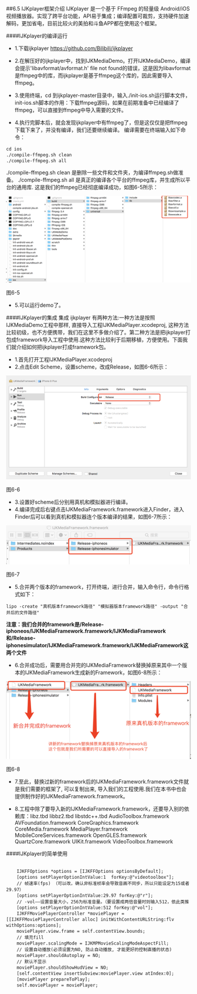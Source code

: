 ##6.5 IJKplayer框架介绍
IJKplayer 是一个基于 FFmpeg 的轻量级 Android/iOS 视频播放器。实现了跨平台功能，API易于集成；编译配置可裁剪，支持硬件加速解码，更加省电，目前比较火的美拍和斗鱼APP都在使用这个框架。

####IJKplayer的编译运行
 * 1.下载ijkplayer https://github.com/Bilibili/ijkplayer
 * 2.在解压好的ijkplayer中，找到IJKMediaDemo。打开IJKMediaDemo，编译
会提示'libavformat/avformat.h' file not found的错误，这是因为libavformat是ffmpeg中的库，而ijkplayer是基于ffmpeg这个库的，因此需要导入ffmpeg。

 * 3.使用终端，cd 到ijkplayer-master目录中，输入./init-ios.sh运行脚本文件，init-ios.sh脚本的作用：下载ffmpeg源码，如果在前期准备中已经编译了ffmpeg，可以直接到ffmpeg中导入需要的文件。
 * 4.执行完脚本后，就会发现ijkplayer中有ffmpeg了，但是这仅仅是把ffmpeg下载下来了，并没有编译，我们还要继续编译。
编译需要在终端输入如下命令：

```
cd ios
./compile-ffmpeg.sh clean
./compile-ffmpeg.sh all
```
./compile-ffmpeg.sh clean 是删除一些文件和文件夹，为编译ffmpeg.sh做准备。
./compile-ffmpeg.sh all 是真正的编译各个平台的ffmpeg库，并生成所以平台的通用库.
这是我们的ffmpeg已经彻底编译成功，如图6-5所示：

![](/assets/6-2-5.png)

图6-5

 * 5.可以运行demo了。


####IJKplayer的集成
集成 ijkplayer 有两种方法:一种方法是按照IJKMediaDemo工程中那样, 直接导入工程IJKMediaPlayer.xcodeproj, 这种方法比较初级，也不方便携带，我们在这里不多做介绍了。第二种方法是把ijkplayer打包成framework导入工程中使用.这种方法比较利于后期移植，方便使用。下面我们就介绍如何把ijkplayer打成framework包。
* 1.首先打开工程IJKMediaPlayer.xcodeproj
* 2.点击Edit Scheme，设置scheme，改成Release，如图6-6所示：

![](/assets/6-2-6.png)

图6-6

* 3.设置好scheme后分别用真机和模拟器进行编译。
* 4.编译完成后右键点击IJKMediaFramework.framework进入Finder，进入Finder后可以看到真机和模拟器连个版本编译的结果，如图6-7所示：

![](/assets/6-2-7.png)

图6-7

* 5.合并两个版本的framework，打开终端，进行合并，输入命令行，命令行格式如下：

```
lipo -create "真机版本framework路径" "模拟器版本framework路径" -output "合并后的文件路径"
```

**注意：我们合并的framework是/Release-iphoneos/IJKMediaFramework.framework/IJKMediaFramework和/Release-iphonesimulator/IJKMediaFramework.framework/IJKMediaFramework这两个文件**

* 6.合并成功后，需要用合并完的IJKMediaFramework替换掉原来其中一个版本的IJKMediaFramework生成新的Framework，如图6-8所示：

![](/assets/6-2-8.png)

图6-8

* 7.至此，替换过新的framework后的IJKMediaFramework.framework文件就是我们需要的框架了, 可以复制出来, 导入我们的工程使用.我们在本书中也会提供制作好的IJKMediaFramework.framework。

* 8.工程中除了要导入新的IJKMediaFramework.framework，还要导入别的依赖库：libz.tbd libbz2.tbd libstdc++.tbd AudioToolbox.framework AVFoundation.framework CoreGraphics.framework CoreMedia.framework MediaPlayer.framework MobileCoreServices.framework OpenGLES.framework QuartzCore.framework UIKit.framework VideoToolbox.framework

####IJKplayer的简单使用
<pre><code>
    IJKFFOptions *options = [IJKFFOptions optionsByDefault];
    [options setPlayerOptionIntValue:1  forKey:@"videotoolbox"];
    // 帧速率(fps) （可以改，确认非标准桢率会导致音画不同步，所以只能设定为15或者29.97）
    [options setPlayerOptionIntValue:29.97 forKey:@"r"];
    // -vol——设置音量大小，256为标准音量。（要设置成两倍音量时则输入512，依此类推
    [options setPlayerOptionIntValue:512 forKey:@"vol"];
    IJKFFMoviePlayerController *moviePlayer = [[IJKFFMoviePlayerController alloc] initWithContentURLString:flv withOptions:options];
    moviePlayer.view.frame = self.contentView.bounds;
    // 填充fill
    moviePlayer.scalingMode = IJKMPMovieScalingModeAspectFill;
    // 设置自动播放(必须设置为NO, 防止自动播放, 才能更好的控制直播的状态)
    moviePlayer.shouldAutoplay = NO;
    // 默认不显示
    moviePlayer.shouldShowHudView = NO;
    [self.contentView insertSubview:moviePlayer.view atIndex:0];
    [moviePlayer prepareToPlay];
    self.moviePlayer = moviePlayer;
</code></pre>

